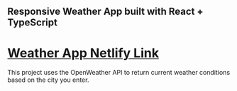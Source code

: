 ## Responsive Weather App built with React + TypeScript
# [Weather App Netlify Link](damien-react-weather-app.netlify.app)  
This project uses the OpenWeather API to return current weather conditions based on the city you enter.
